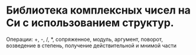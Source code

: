 # Библиотека комплексных чисел на Си с использованием структур.
Операции: +, -, /, *, сопряженное, модуль, аргумент, поворот, возведение в степень, получение действительной и мнимой части 
